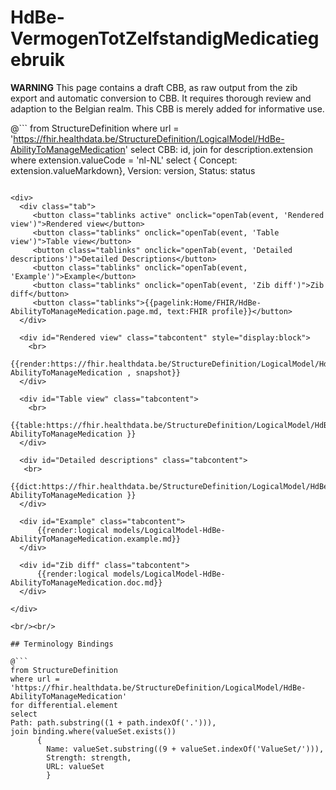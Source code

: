 # HdBe-VermogenTotZelfstandigMedicatiegebruik


<div class="notebox-warning">
  <p><strong>WARNING</strong> This page contains a draft CBB, as raw output from the zib export and automatic conversion to CBB. 
  It requires thorough review and adaption to the Belgian realm.
  This CBB is merely added for informative use.</p>
</div>


@```
from StructureDefinition
where url = 'https://fhir.healthdata.be/StructureDefinition/LogicalModel/HdBe-AbilityToManageMedication'
select 
CBB: id,
join for description.extension where extension.valueCode = 'nl-NL' select { Concept: extension.valueMarkdown}, 
Version: version,
Status: status
```

<div>
  <div class="tab">
     <button class="tablinks active" onclick="openTab(event, 'Rendered view')">Rendered view</button>
     <button class="tablinks" onclick="openTab(event, 'Table view')">Table view</button>
     <button class="tablinks" onclick="openTab(event, 'Detailed descriptions')">Detailed Descriptions</button>
     <button class="tablinks" onclick="openTab(event, 'Example')">Example</button>
     <button class="tablinks" onclick="openTab(event, 'Zib diff')">Zib diff</button>
     <button class="tablinks">{{pagelink:Home/FHIR/HdBe-AbilityToManageMedication.page.md, text:FHIR profile}}</button>
  </div>

  <div id="Rendered view" class="tabcontent" style="display:block">
    <br>
      {{render:https://fhir.healthdata.be/StructureDefinition/LogicalModel/HdBe-AbilityToManageMedication , snapshot}}
  </div>

  <div id="Table view" class="tabcontent">
    <br>
      {{table:https://fhir.healthdata.be/StructureDefinition/LogicalModel/HdBe-AbilityToManageMedication }}
  </div>

  <div id="Detailed descriptions" class="tabcontent">
   <br>
      {{dict:https://fhir.healthdata.be/StructureDefinition/LogicalModel/HdBe-AbilityToManageMedication }}
  </div>

  <div id="Example" class="tabcontent">
      {{render:logical models/LogicalModel-HdBe-AbilityToManageMedication.example.md}}
  </div>

  <div id="Zib diff" class="tabcontent">
      {{render:logical models/LogicalModel-HdBe-AbilityToManageMedication.doc.md}}
  </div>

</div>

<br/><br/> 

## Terminology Bindings

@```
from StructureDefinition
where url = 'https://fhir.healthdata.be/StructureDefinition/LogicalModel/HdBe-AbilityToManageMedication'
for differential.element
select
Path: path.substring((1 + path.indexOf('.'))),
join binding.where(valueSet.exists())
      { 
        Name: valueSet.substring((9 + valueSet.indexOf('ValueSet/'))),
        Strength: strength,
        URL: valueSet
        }
```  